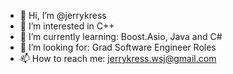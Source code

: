 - 👋 Hi, I’m @jerrykress
- 👀 I’m interested in C++
- 🌱 I’m currently learning: Boost.Asio, Java and C#
- 💞️ I’m looking for: Grad Software Engineer Roles
- 📫 How to reach me: jerrykress.wsj@gmail.com

<!---
jerrykress/jerrykress is a ✨ special ✨ repository because its `README.md` (this file) appears on your GitHub profile.
You can click the Preview link to take a look at your changes.
--->
